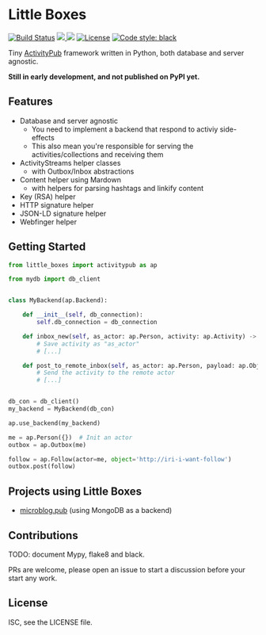 # Little Boxes

<a href="https://travis-ci.org/tsileo/little-boxes"><img src="https://travis-ci.org/tsileo/little-boxes.svg?branch=master" alt="Build Status"></a>
<a href="https://codecov.io/gh/tsileo/little-boxes">
  <img src="https://codecov.io/gh/tsileo/little-boxes/branch/master/graph/badge.svg" />
  </a>
<img src="https://img.shields.io/pypi/pyversions/little-boxes.svg" />
<a href="https://github.com/tsileo/little-boxes/blob/master/LICENSE"><img src="https://img.shields.io/badge/license-ISC-red.svg?style=flat" alt="License"></a>
<a href="https://github.com/ambv/black"><img alt="Code style: black" src="https://img.shields.io/badge/code%20style-black-000000.svg"></a>

Tiny [ActivityPub](https://activitypub.rocks/) framework written in Python, both database and server agnostic.

**Still in early development, and not published on PyPI yet.**


## Features

 - Database and server agnostic
   - You need to implement a backend that respond to activiy side-effects
   - This also mean you're responsible for serving the activities/collections and receiving them
 - ActivityStreams helper classes
   - with Outbox/Inbox abstractions
 - Content helper using Mardown
   - with helpers for parsing hashtags and linkify content
 - Key (RSA) helper
 - HTTP signature helper
 - JSON-LD signature helper
 - Webfinger helper


## Getting Started

```python
from little_boxes import activitypub as ap

from mydb import db_client


class MyBackend(ap.Backend):

    def __init__(self, db_connection):
        self.db_connection = db_connection    

    def inbox_new(self, as_actor: ap.Person, activity: ap.Activity) -> None:
        # Save activity as "as_actor"
        # [...]

    def post_to_remote_inbox(self, as_actor: ap.Person, payload: ap.ObjectType, recipient: str) -> None:
        # Send the activity to the remote actor
        # [...]


db_con = db_client()
my_backend = MyBackend(db_con)

ap.use_backend(my_backend)

me = ap.Person({})  # Init an actor
outbox = ap.Outbox(me)

follow = ap.Follow(actor=me, object='http://iri-i-want-follow')
outbox.post(follow)
```


## Projects using Little Boxes

 - [microblog.pub](http://github.com/tsileo/microblog.pub) (using MongoDB as a backend)


## Contributions

TODO: document Mypy, flake8 and black.

PRs are welcome, please open an issue to start a discussion before your start any work.


## License

ISC, see the LICENSE file.
